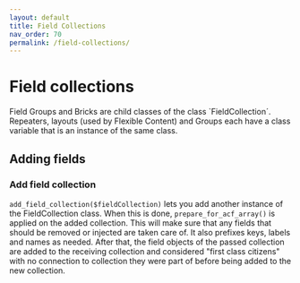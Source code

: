 ```yaml
---
layout: default
title: Field Collections 
nav_order: 70
permalink: /field-collections/
---
```


# Field collections

Field Groups and Bricks are child classes of the class `FieldCollection´. Repeaters, layouts (used by Flexible Content) and Groups each have a class variable that is an instance of the same class.

## Adding fields

### Add field collection
`add_field_collection($fieldCollection)` lets you add another instance of the FieldCollection class. When this is
done, `prepare_for_acf_array()` is applied on the added collection. This will make sure that any fields that should be
removed or injected are taken care of. It also prefixes keys, labels and names as needed. After that, the field
objects of the passed collection are added to the receiving collection and considered "first class citizens" with no
connection to collection they were part of before being added to the new collection.
